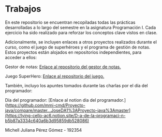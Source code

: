 # Trabajos
En este repositorio se encuentran recopiladas todas las prácticas desarrolladas a lo largo del semestre en la asignatura Programación I. Cada ejercicio ha sido realizado para reforzar los conceptos clave vistos en clase.

Adicionalmente, se incluyen enlaces a otros proyectos realizados durante el curso, como el juego de superhéroes y el programa de gestión de notas. Estos proyectos están alojados en repositorios independientes, para acceder a ellos:

Gestor de notas: [Enlace al repositorio del gestor de notas.](https://github.com/mmi-cmd/Proyecto-java/compare/master...JoseDA1%3AProyecto-java%3Amaster)

Juego SuperHero:  [Enlace al repositorio del juego.](https://github.com/mmi-cmd/JuegoSuperhero/tree/main/Juego/Juego_SH/src)


También, incluyo los apuntes tomados durante las charlas por el día del programador:

Día del programador:  [Enlace al notion dia del programador.](https://github.com/mmi-cmd/Proyecto-java/compare/master...JoseDA1%3AProyecto-java%3Amaster](https://lying-cello-ac6.notion.site/D-a-de-la-programaci-n-b5b87a3334c640a6b3d95859db528086)


Michell Juliana Pérez Gómez - 192354
